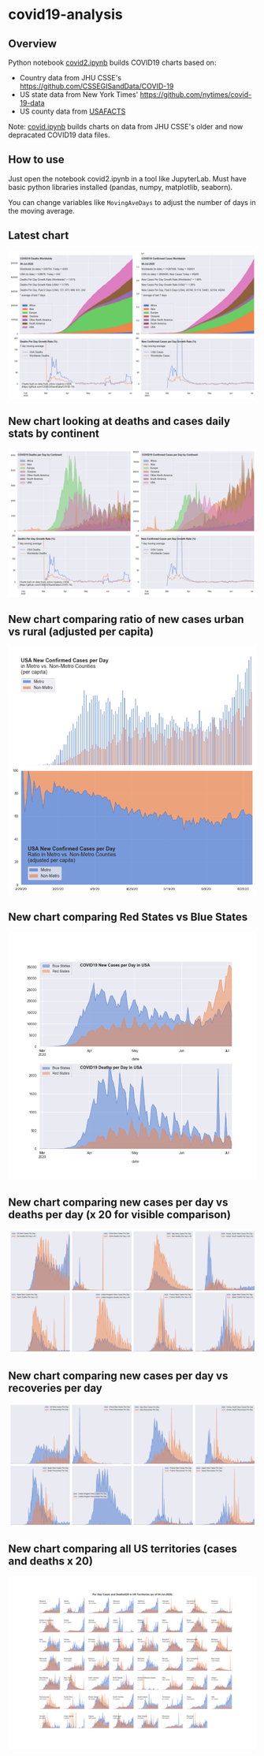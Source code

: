 # covid19-analysis

## Overview
Python notebook [covid2.ipynb](https://github.com/danlaw/covid19-analysis/blob/master/covid2.ipynb) builds COVID19 charts based on:
* Country data from JHU CSSE's https://github.com/CSSEGISandData/COVID-19
* US state data from New York Times' https://github.com/nytimes/covid-19-data
* US county data from [USAFACTS](https://usafacts.org/visualizations/coronavirus-covid-19-spread-map/)

Note: [covid.ipynb](https://github.com/danlaw/covid19-analysis/blob/master/covid.ipynb) builds charts on data from JHU CSSE's older and now depracated COVID19 data files.

## How to use
Just open the notebook covid2.ipynb in a tool like JupyterLab. Must have basic python libraries installed (pandas, numpy, matplotlib, seaborn).

You can change variables like ``MovingAveDays`` to adjust the number of days in the moving average.

## Latest chart
![Latest chart](charts/20200704-covid19-chart.png)

## New chart looking at deaths and cases daily stats by continent
![Comparison chart](charts/20200704-covid19-chart-perday.png)

## New chart comparing ratio of new cases urban vs rural (adjusted per capita)
![Urban rural per capita chart](charts/20200704-US-counties-urban-vs-rural-per-capita.png)

## New chart comparing Red States vs Blue States
![Red vs Blue chart](charts/20200704-compare-daily-red-vs-blue-states.png)

## New chart comparing new cases per day vs deaths per day (x 20 for visible comparison)
![Comparison chart](charts/20200704-comparison-chart.png)

## New chart comparing new cases per day vs recoveries per day
![Recovery chart](charts/20200704-comparison-recovery-chart.png)

## New chart comparing all US territories (cases and deaths x 20)
![Territories chart](charts/20200704-compare-US-territories.png)


